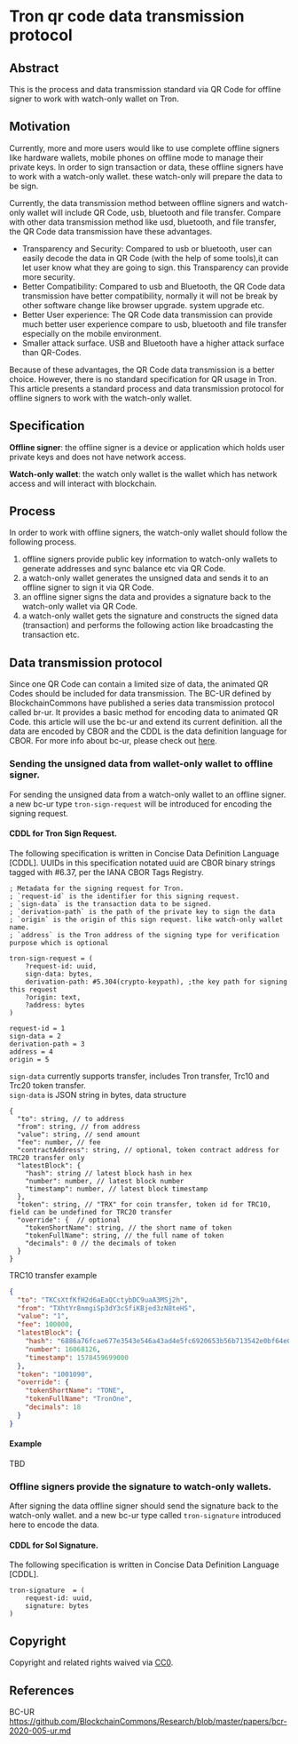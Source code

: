 # Tron qr code data transmission protocol

## Abstract

This is the process and data transmission standard via QR Code for offline signer to work with watch-only wallet on Tron.

## Motivation

Currently, more and more users would like to use complete offline signers like hardware wallets,
mobile phones on offline mode to manage their private keys. In order to sign transaction or data,
these offline signers have to work with a watch-only wallet. these watch-only will prepare the data to be sign.

Currently, the data transmission method between offline signers and watch-only wallet will include QR Code, usb, bluetooth and file transfer.
Compare with other data transmission method like usd, bluetooth, and file transfer, the QR Code data transmission have these advantages.

- Transparency and Security: Compared to usb or bluetooth, user can easily decode the data in QR Code (with the help of some tools),it can let user know what they are going to sign. this Transparency can provide more security.
- Better Compatibility: Compared to usb and Bluetooth, the QR Code data transmission have better compatibility, normally it will not be break by other software change like browser upgrade. system upgrade etc.
- Better User experience: The QR Code data transmission can provide much better user experience compare to usb, bluetooth and file transfer especially on the mobile environment.
- Smaller attack surface. USB and Bluetooth have a higher attack surface than QR-Codes.

Because of these advantages, the QR Code data transmission is a better choice. However, there is no standard specification for QR usage in Tron.
This article presents a standard process and data transmission protocol for offline signers to work with the watch-only wallet.

## Specification

**Offline signer**: the offline signer is a device or application which holds user private keys and does not have network access.

**Watch-only wallet**: the watch only wallet is the wallet which has network access and will interact with blockchain.

## Process
In order to work with offline signers, the watch-only wallet should follow the following process.
1. offline signers provide public key information to watch-only wallets to generate addresses and sync balance etc via QR Code.
2. a watch-only wallet generates the unsigned data and sends it to an offline signer to sign it via QR Code.
3. an offline signer signs the data and provides a signature back to the watch-only wallet via QR Code.
4. a watch-only wallet gets the signature and constructs the signed data (transaction) and performs the following action like broadcasting the transaction etc.

## Data transmission protocol

Since one QR Code can contain a limited size of data, the animated QR Codes should be included for data transmission.
The BC-UR defined by BlockchainCommons have published a series data transmission protocol called br-ur.
It provides a basic method for encoding data to animated QR Code. this article will use the bc-ur and extend its current definition.
all the data are encoded by CBOR and the CDDL is the data definition language for CBOR. For more info about bc-ur,
please check out [here](https://github.com/BlockchainCommons/Research/blob/master/papers/bcr-2020-005-ur.md).

### Sending the unsigned data from wallet-only wallet to offline signer.
For sending the unsigned data from a watch-only wallet to an offline signer. a new bc-ur type `tron-sign-request` will be introduced for encoding the signing request.

#### CDDL for Tron Sign Request.
The following specification is written in Concise Data Definition Language [CDDL].
UUIDs in this specification notated uuid are CBOR binary strings tagged with #6.37, per the IANA CBOR Tags Registry.

```
; Metadata for the signing request for Tron.
; `request-id` is the identifier for this signing request.
; `sign-data` is the transaction data to be signed.
; `derivation-path` is the path of the private key to sign the data
; `origin` is the origin of this sign request. like watch-only wallet name.
; `address` is the Tron address of the signing type for verification purpose which is optional 

tron-sign-request = (
    ?request-id: uuid,
    sign-data: bytes,
    derivation-path: #5.304(crypto-keypath), ;the key path for signing this request
    ?origin: text,
    ?address: bytes
)

request-id = 1
sign-data = 2
derivation-path = 3
address = 4
origin = 5
```

`sign-data` currently supports transfer, includes Tron transfer, Trc10 and Trc20 token transfer.  
`sign-data` is JSON string in bytes, data structure

```
{
  "to": string, // to address
  "from": string, // from address
  "value": string, // send amount
  "fee": number, // fee
  "contractAddress": string, // optional, token contract address for TRC20 transfer only
  "latestBlock": {
    "hash": string // latest block hash in hex
    "number": number, // latest block number
    "timestamp": number, // latest block timestamp
  },
  "token": string, // "TRX" for coin transfer, token id for TRC10, field can be undefined for TRC20 transfer 
  "override": {  // optional
    "tokenShortName": string, // the short name of token
    "tokenFullName": string, // the full name of token
    "decimals": 0 // the decimals of token
  }
}
```

TRC10 transfer example
```json
{
  "to": "TKCsXtfKfH2d6aEaQCctybDC9uaA3MSj2h",
  "from": "TXhtYr8nmgiSp3dY3cSfiKBjed3zN8teHS",
  "value": "1",
  "fee": 100000,
  "latestBlock": {
    "hash": "6886a76fcae677e3543e546a43ad4e5fc6920653b56b713542e0bf64e0ff85ce",
    "number": 16068126,
    "timestamp": 1578459699000
  },
  "token": "1001090",
  "override": {
    "tokenShortName": "TONE",
    "tokenFullName": "TronOne",
    "decimals": 18
  }
}
```

#### Example
TBD

### Offline signers provide the signature to watch-only wallets.
After signing the data offline signer should send the signature back to the watch-only wallet. and a new bc-ur type called `tron-signature` introduced here to encode the data.

#### CDDL for Sol Signature.
The following specification is written in Concise Data Definition Language [CDDL].

```
tron-signature  = (
    request-id: uuid,
    signature: bytes
)
```

## Copyright
Copyright and related rights waived via [CC0](https://creativecommons.org/publicdomain/zero/1.0/).

## References
BC-UR https://github.com/BlockchainCommons/Research/blob/master/papers/bcr-2020-005-ur.md

